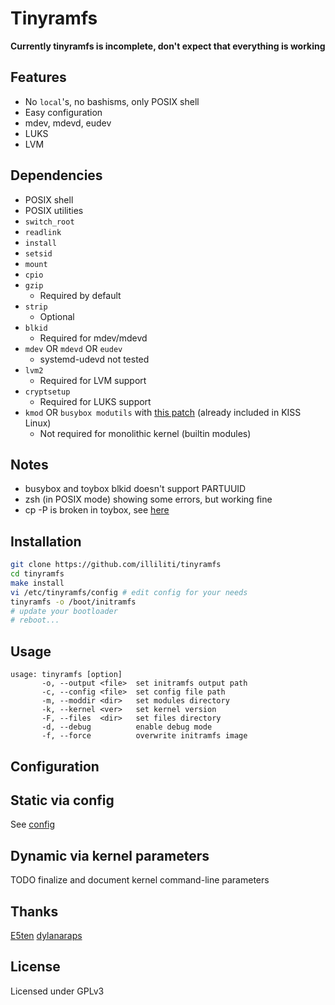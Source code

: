 Tinyramfs
=========

**Currently tinyramfs is incomplete, don't expect that everything is working**

Features
--------

- No `local`'s, no bashisms, only POSIX shell
- Easy configuration
- mdev, mdevd, eudev
- LUKS
- LVM

Dependencies
------------

* POSIX shell
* POSIX utilities
* `switch_root`
* `readlink`
* `install`
* `setsid`
* `mount`
* `cpio`
* `gzip`
  - Required by default
* `strip`
  - Optional
* `blkid`
  - Required for mdev/mdevd
* `mdev` OR `mdevd` OR `eudev`
  - systemd-udevd not tested
* `lvm2`
  - Required for LVM support
* `cryptsetup`
  - Required for LUKS support
* `kmod` OR `busybox modutils` with [this patch](https://gist.github.com/illiliti/ef9ee781b5c6bf36d9493d99b4a1ffb6) (already included in KISS Linux)
  - Not required for monolithic kernel (builtin modules)

Notes
-----

* busybox and toybox blkid doesn't support PARTUUID
* zsh (in POSIX mode) showing some errors, but working fine
* cp -P is broken in toybox, see [here](https://github.com/landley/toybox/issues/174)

Installation
------------
```sh
git clone https://github.com/illiliti/tinyramfs
cd tinyramfs
make install
vi /etc/tinyramfs/config # edit config for your needs
tinyramfs -o /boot/initramfs
# update your bootloader
# reboot...
```

Usage
-----

```
usage: tinyramfs [option]
       -o, --output <file>  set initramfs output path
       -c, --config <file>  set config file path
       -m, --moddir <dir>   set modules directory
       -k, --kernel <ver>   set kernel version
       -F, --files  <dir>   set files directory
       -d, --debug          enable debug mode
       -f, --force          overwrite initramfs image
```

Configuration
-------------

Static via config
-----------------

See [config](config)

Dynamic via kernel parameters
-----------------------------

TODO finalize and document kernel command-line parameters

Thanks
------

[E5ten](https://github.com/E5ten)
[dylanaraps](https://github.com/dylanaraps)

License
-------

Licensed under GPLv3
